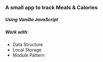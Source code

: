 ### A small app to track Meals & Calories

##### Using Vanilla JavaScript

##### Work with:

- Data Structure
- Local Storage
- Module Pattern
